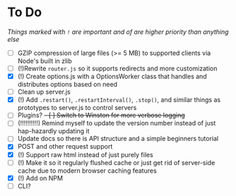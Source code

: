# To Do
*Things marked with `!` are important and of are higher priority than anything else*

- [ ] GZIP compression of large files (>= 5 MB) to supported clients via Node's built in zlib
- [ ] (!)Rewrite `router.js` so it supports redirects and more customization
- [X] (!) Create options.js with a OptionsWorker class that handles and distributes options based on need
- [ ] Clean up server.js
- [x] (!) Add `.restart()`, `.restartInterval()`, `.stop()`, and similar things as prototypes to server.js to control servers
- [ ] Plugins?
~~- [ ] Switch to Winston for more verbose logging~~
- [ ] (!!!!!!!!!!) Remind myself to update the version number instead of just hap-hazardly updating it
- [ ] Update docs so there is API structure and a simple beginners tutorial
- [X] POST and other request support
- [X] (!) Support raw html instead of just purely files
- [ ] (!) Make it so it regularly flushed cache or just get rid of server-side cache due to modern browser caching features
- [X] (!) Add on NPM
- [ ] CLI?